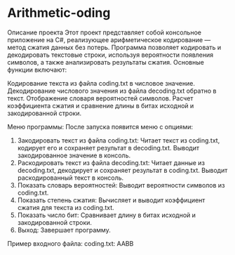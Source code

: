 # Arithmetic-oding
Описание проекта
Этот проект представляет собой консольное приложение на C#, реализующее арифметическое кодирование — метод сжатия данных без потерь. Программа позволяет кодировать и декодировать текстовые строки, используя вероятности появления символов, а также анализировать результаты сжатия. Основные функции включают:

Кодирование текста из файла coding.txt в числовое значение.
Декодирование числового значения из файла decoding.txt обратно в текст.
Отображение словаря вероятностей символов.
Расчет коэффициента сжатия и сравнение длины в битах исходной и закодированной строки.

Меню программы: После запуска появится меню с опциями:
1. Закодировать текст из файла coding.txt:
Читает текст из coding.txt, кодирует его и сохраняет результат в decoding.txt.
Выводит закодированное значение в консоль.
2. Раскодировать текст из файла decoding.txt:
Читает данные из decoding.txt, декодирует и сохраняет результат в coding.txt.
Выводит раскодированный текст в консоль.
3. Показать словарь вероятностей:
Выводит вероятности символов из coding.txt.
4. Показать степень сжатия:
Вычисляет и выводит коэффициент сжатия для текста из coding.txt.
5. Показать число бит:
Сравнивает длину в битах исходной и закодированной строки.
6. Выход:
Завершает программу.

Пример входного файла: 
coding.txt:
AABB
